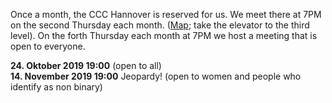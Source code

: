 Once a month, the CCC Hannover is reserved for us. We meet there at 7PM on the second Thursday each month.
([Map](https://www.openstreetmap.org/way/28166185#map=19/52.38811/9.71793); take the elevator to the third level).
On the forth Thursday each month at 7PM we host a meeting that is open to everyone.

<div class="box" markdown="1">
<strong>24. Oktober 2019 19:00</strong> (open to all)
<br>
<strong>14. November 2019 19:00</strong> Jeopardy! (open to women and people who identify as non binary)
</div>
